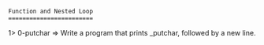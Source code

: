 	Function and Nested Loop
	========================
1> 0-putchar => Write a program that prints _putchar, followed by a new line.
